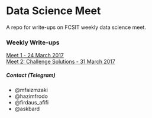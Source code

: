 # Data Science Meet
A repo for write-ups on FCSIT weekly data science meet.


### Weekly Write-ups

[Meet 1 - 24 March 2017](writeups/meet_1.html)  
[Meet 2: Challenge Solutions - 31 March 2017](writeups/meet_2_challengeSolutions.html)


##### Contact (Telegram)
- @mfaizmzaki
- @hazimfrodo
- @firdaus_afifi
- @askbard
